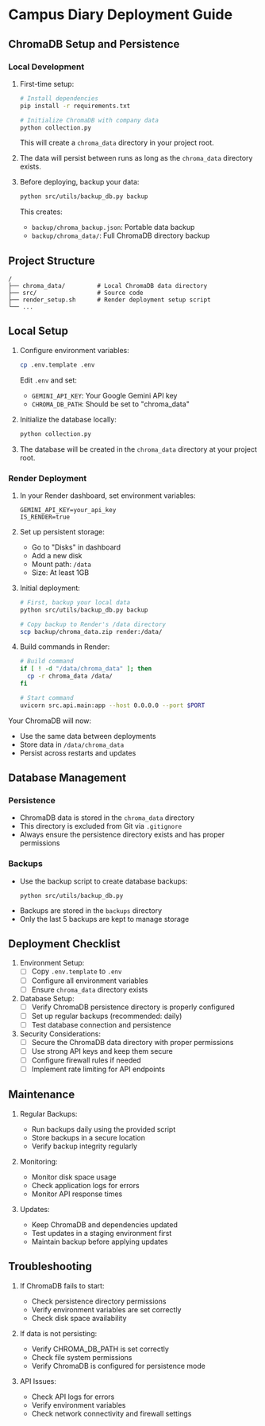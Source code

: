 # Campus Diary Deployment Guide

## ChromaDB Setup and Persistence

### Local Development

1. First-time setup:
   ```bash
   # Install dependencies
   pip install -r requirements.txt
   
   # Initialize ChromaDB with company data
   python collection.py
   ```
   This will create a `chroma_data` directory in your project root.

2. The data will persist between runs as long as the `chroma_data` directory exists.

3. Before deploying, backup your data:
   ```bash
   python src/utils/backup_db.py backup
   ```
   This creates:
   - `backup/chroma_backup.json`: Portable data backup
   - `backup/chroma_data/`: Full ChromaDB directory backup

## Project Structure
```
/
├── chroma_data/         # Local ChromaDB data directory
├── src/                 # Source code
├── render_setup.sh      # Render deployment setup script
└── ...
```

## Local Setup

1. Configure environment variables:
   ```bash
   cp .env.template .env
   ```
   Edit `.env` and set:
   - `GEMINI_API_KEY`: Your Google Gemini API key
   - `CHROMA_DB_PATH`: Should be set to "chroma_data"

2. Initialize the database locally:
   ```bash
   python collection.py
   ```

3. The database will be created in the `chroma_data` directory at your project root.

### Render Deployment

1. In your Render dashboard, set environment variables:
   ```
   GEMINI_API_KEY=your_api_key
   IS_RENDER=true
   ```

2. Set up persistent storage:
   - Go to "Disks" in dashboard
   - Add a new disk
   - Mount path: `/data`
   - Size: At least 1GB

3. Initial deployment:
   ```bash
   # First, backup your local data
   python src/utils/backup_db.py backup
   
   # Copy backup to Render's /data directory
   scp backup/chroma_data.zip render:/data/
   ```

4. Build commands in Render:
   ```bash
   # Build command
   if [ ! -d "/data/chroma_data" ]; then
     cp -r chroma_data /data/
   fi
   
   # Start command
   uvicorn src.api.main:app --host 0.0.0.0 --port $PORT
   ```

Your ChromaDB will now:
- Use the same data between deployments
- Store data in `/data/chroma_data`
- Persist across restarts and updates

## Database Management

### Persistence
- ChromaDB data is stored in the `chroma_data` directory
- This directory is excluded from Git via `.gitignore`
- Always ensure the persistence directory exists and has proper permissions

### Backups
- Use the backup script to create database backups:
  ```
  python src/utils/backup_db.py
  ```
- Backups are stored in the `backups` directory
- Only the last 5 backups are kept to manage storage

## Deployment Checklist

1. Environment Setup:
   - [ ] Copy `.env.template` to `.env`
   - [ ] Configure all environment variables
   - [ ] Ensure `chroma_data` directory exists

2. Database Setup:
   - [ ] Verify ChromaDB persistence directory is properly configured
   - [ ] Set up regular backups (recommended: daily)
   - [ ] Test database connection and persistence

3. Security Considerations:
   - [ ] Secure the ChromaDB data directory with proper permissions
   - [ ] Use strong API keys and keep them secure
   - [ ] Configure firewall rules if needed
   - [ ] Implement rate limiting for API endpoints

## Maintenance

1. Regular Backups:
   - Run backups daily using the provided script
   - Store backups in a secure location
   - Verify backup integrity regularly

2. Monitoring:
   - Monitor disk space usage
   - Check application logs for errors
   - Monitor API response times

3. Updates:
   - Keep ChromaDB and dependencies updated
   - Test updates in a staging environment first
   - Maintain backup before applying updates

## Troubleshooting

1. If ChromaDB fails to start:
   - Check persistence directory permissions
   - Verify environment variables are set correctly
   - Check disk space availability

2. If data is not persisting:
   - Verify CHROMA_DB_PATH is set correctly
   - Check file system permissions
   - Verify ChromaDB is configured for persistence mode

3. API Issues:
   - Check API logs for errors
   - Verify environment variables
   - Check network connectivity and firewall settings